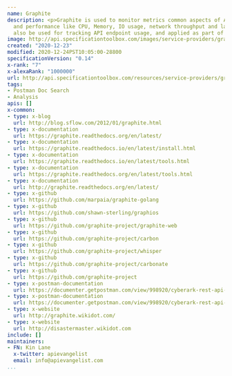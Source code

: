 ```yaml
---
name: Graphite
description: <p>Graphite is used to monitor metrics common aspects of API operations
  and performance like CPU, Memory, IO usage, network throughput and latency. It can
  also be used for tracking API endpoint usage, and applied as part of API rate limiting.</p>
image: http://api.specificationtoolbox.com/images/service-providers/graphite.jpg
created: "2020-12-23"
modified: 2020-12-24PST10:05:00-28800
specificationVersion: "0.14"
x-rank: "7"
x-alexaRank: "1000000"
url: http://api.specificationtoolbox.com/resources/service-providers/graphite/
tags:
- Postman Doc Search
- Analysis
apis: []
x-common:
- type: x-blog
  url: http://blog.sflow.com/2012/01/graphite.html
- type: x-documentation
  url: https://graphite.readthedocs.org/en/latest/
- type: x-documentation
  url: https://graphite.readthedocs.io/en/latest/install.html
- type: x-documentation
  url: https://graphite.readthedocs.io/en/latest/tools.html
- type: x-documentation
  url: https://graphite.readthedocs.org/en/latest/tools.html
- type: x-documentation
  url: http://graphite.readthedocs.org/en/latest/
- type: x-github
  url: https://github.com/marpaia/graphite-golang
- type: x-github
  url: https://github.com/shawn-sterling/graphios
- type: x-github
  url: https://github.com/graphite-project/graphite-web
- type: x-github
  url: https://github.com/graphite-project/carbon
- type: x-github
  url: https://github.com/graphite-project/whisper
- type: x-github
  url: https://github.com/graphite-project/carbonate
- type: x-github
  url: https://github.com/graphite-project
- type: x-postman-documentation
  url: https://documenter.getpostman.com/view/998920/cyberark-rest-api-v10-public/2QrXnF
- type: x-postman-documentation
  url: https://documenter.getpostman.com/view/998920/cyberark-rest-api-v995-public/2QrXnF
- type: x-website
  url: http://graphite.wikidot.com/
- type: x-website
  url: http://disastermaster.wikidot.com
include: []
maintainers:
- FN: Kin Lane
  x-twitter: apievangelist
  email: info@apievangelist.com
...
```

